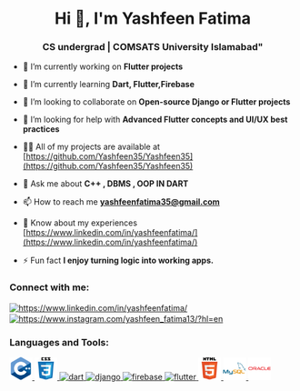 <h1 align="center">Hi 👋, I'm Yashfeen Fatima</h1>
<h3 align="center">CS undergrad | COMSATS University Islamabad"</h3>

- 🔭 I’m currently working on **Flutter projects**

- 🌱 I’m currently learning **Dart, Flutter,Firebase**

- 👯 I’m looking to collaborate on **Open-source Django or Flutter projects**

- 🤝 I’m looking for help with **Advanced Flutter concepts and UI/UX best practices**

- 👨‍💻 All of my projects are available at [https://github.com/Yashfeen35/Yashfeen35](https://github.com/Yashfeen35/Yashfeen35)

- 💬 Ask me about **C++ , DBMS , OOP IN DART**

- 📫 How to reach me **yashfeenfatima35@gmail.com**

- 📄 Know about my experiences [https://www.linkedin.com/in/yashfeenfatima/](https://www.linkedin.com/in/yashfeenfatima/)

- ⚡ Fun fact **I enjoy turning logic into working apps.**

<h3 align="left">Connect with me:</h3>
<p align="left">
<a href="https://linkedin.com/in/https://www.linkedin.com/in/yashfeenfatima/" target="blank"><img align="center" src="https://raw.githubusercontent.com/rahuldkjain/github-profile-readme-generator/master/src/images/icons/Social/linked-in-alt.svg" alt="https://www.linkedin.com/in/yashfeenfatima/" height="30" width="40" /></a>
<a href="https://instagram.com/https://www.instagram.com/yashfeen_fatima13/?hl=en" target="blank"><img align="center" src="https://raw.githubusercontent.com/rahuldkjain/github-profile-readme-generator/master/src/images/icons/Social/instagram.svg" alt="https://www.instagram.com/yashfeen_fatima13/?hl=en" height="30" width="40" /></a>
</p>

<h3 align="left">Languages and Tools:</h3>
<p align="left"> <a href="https://www.w3schools.com/cpp/" target="_blank" rel="noreferrer"> <img src="https://raw.githubusercontent.com/devicons/devicon/master/icons/cplusplus/cplusplus-original.svg" alt="cplusplus" width="40" height="40"/> </a> <a href="https://www.w3schools.com/css/" target="_blank" rel="noreferrer"> <img src="https://raw.githubusercontent.com/devicons/devicon/master/icons/css3/css3-original-wordmark.svg" alt="css3" width="40" height="40"/> </a> <a href="https://dart.dev" target="_blank" rel="noreferrer"> <img src="https://www.vectorlogo.zone/logos/dartlang/dartlang-icon.svg" alt="dart" width="40" height="40"/> </a> <a href="https://www.djangoproject.com/" target="_blank" rel="noreferrer"> <img src="https://cdn.worldvectorlogo.com/logos/django.svg" alt="django" width="40" height="40"/> </a> <a href="https://firebase.google.com/" target="_blank" rel="noreferrer"> <img src="https://www.vectorlogo.zone/logos/firebase/firebase-icon.svg" alt="firebase" width="40" height="40"/> </a> <a href="https://flutter.dev" target="_blank" rel="noreferrer"> <img src="https://www.vectorlogo.zone/logos/flutterio/flutterio-icon.svg" alt="flutter" width="40" height="40"/> </a> <a href="https://www.w3.org/html/" target="_blank" rel="noreferrer"> <img src="https://raw.githubusercontent.com/devicons/devicon/master/icons/html5/html5-original-wordmark.svg" alt="html5" width="40" height="40"/> </a> <a href="https://www.mysql.com/" target="_blank" rel="noreferrer"> <img src="https://raw.githubusercontent.com/devicons/devicon/master/icons/mysql/mysql-original-wordmark.svg" alt="mysql" width="40" height="40"/> </a> <a href="https://www.oracle.com/" target="_blank" rel="noreferrer"> <img src="https://raw.githubusercontent.com/devicons/devicon/master/icons/oracle/oracle-original.svg" alt="oracle" width="40" height="40"/> </a> </p>
